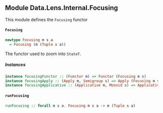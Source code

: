 ## Module Data.Lens.Internal.Focusing

This module defines the `Focusing` functor

#### `Focusing`

``` purescript
newtype Focusing m s a
  = Focusing (m (Tuple s a))
```

The functor used to zoom into `StateT`.

##### Instances
``` purescript
instance focusingFunctor :: (Functor m) => Functor (Focusing m s)
instance focusingApply :: (Apply m, Semigroup s) => Apply (Focusing m s)
instance focusingApplicative :: (Applicative m, Monoid s) => Applicative (Focusing m s)
```

#### `runFocusing`

``` purescript
runFocusing :: forall m s a. Focusing m s a -> m (Tuple s a)
```


